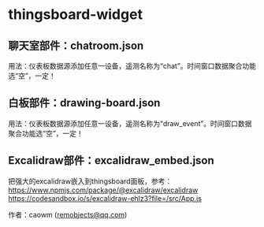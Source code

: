 # thingsboard-widget

## 聊天室部件：chatroom.json
用法：仪表板数据源添加任意一设备，遥测名称为“chat”。时间窗口数据聚合功能选“空”，一定！

## 白板部件：drawing-board.json
用法：仪表板数据源添加任意一设备，遥测名称为“draw_event”。时间窗口数据聚合功能选“空”，一定！

## Excalidraw部件：excalidraw_embed.json
把强大的excalidraw嵌入到thingsboard面板，参考：
https://www.npmjs.com/package/@excalidraw/excalidraw
https://codesandbox.io/s/excalidraw-ehlz3?file=/src/App.js


作者：caowm (remobjects@qq.com)
